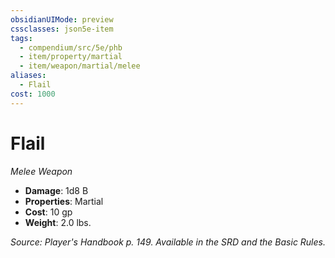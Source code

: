 ```yaml
---
obsidianUIMode: preview
cssclasses: json5e-item
tags:
  - compendium/src/5e/phb
  - item/property/martial
  - item/weapon/martial/melee
aliases:
  - Flail
cost: 1000
---
```

# Flail
*Melee Weapon*  

- **Damage**: 1d8 B
- **Properties**: Martial
- **Cost**: 10 gp
- **Weight**: 2.0 lbs.

*Source: Player's Handbook p. 149. Available in the SRD and the Basic Rules.*
